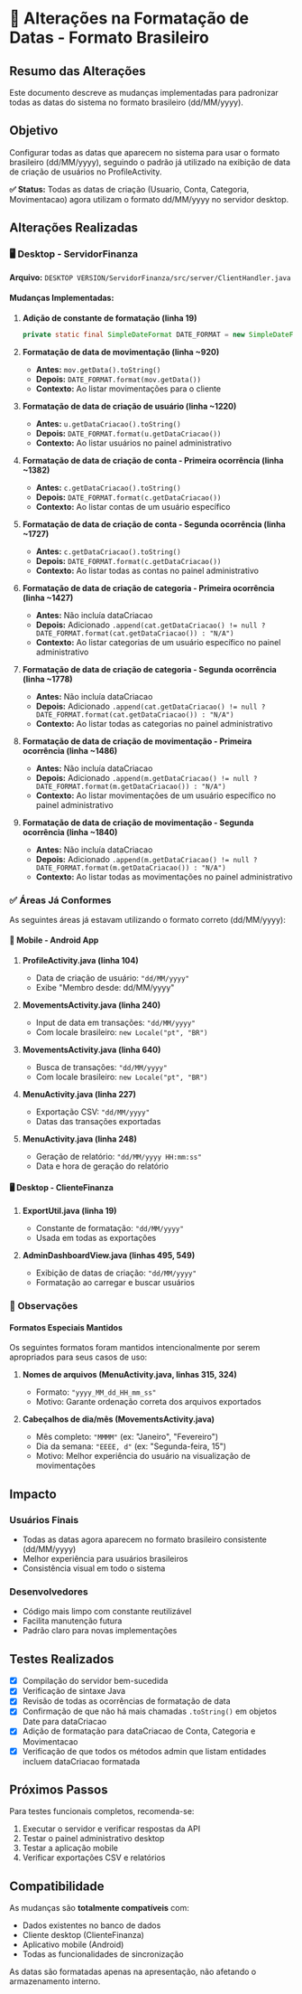 # 📅 Alterações na Formatação de Datas - Formato Brasileiro

## Resumo das Alterações

Este documento descreve as mudanças implementadas para padronizar todas as datas do sistema no formato brasileiro (dd/MM/yyyy).

## Objetivo

Configurar todas as datas que aparecem no sistema para usar o formato brasileiro (dd/MM/yyyy), seguindo o padrão já utilizado na exibição de data de criação de usuários no ProfileActivity.

**✅ Status:** Todas as datas de criação (Usuario, Conta, Categoria, Movimentacao) agora utilizam o formato dd/MM/yyyy no servidor desktop.

## Alterações Realizadas

### 🖥️ Desktop - ServidorFinanza

**Arquivo:** `DESKTOP VERSION/ServidorFinanza/src/server/ClientHandler.java`

#### Mudanças Implementadas:

1. **Adição de constante de formatação (linha 19)**
   ```java
   private static final SimpleDateFormat DATE_FORMAT = new SimpleDateFormat("dd/MM/yyyy");
   ```

2. **Formatação de data de movimentação (linha ~920)**
   - **Antes:** `mov.getData().toString()`
   - **Depois:** `DATE_FORMAT.format(mov.getData())`
   - **Contexto:** Ao listar movimentações para o cliente

3. **Formatação de data de criação de usuário (linha ~1220)**
   - **Antes:** `u.getDataCriacao().toString()`
   - **Depois:** `DATE_FORMAT.format(u.getDataCriacao())`
   - **Contexto:** Ao listar usuários no painel administrativo

4. **Formatação de data de criação de conta - Primeira ocorrência (linha ~1382)**
   - **Antes:** `c.getDataCriacao().toString()`
   - **Depois:** `DATE_FORMAT.format(c.getDataCriacao())`
   - **Contexto:** Ao listar contas de um usuário específico

5. **Formatação de data de criação de conta - Segunda ocorrência (linha ~1727)**
   - **Antes:** `c.getDataCriacao().toString()`
   - **Depois:** `DATE_FORMAT.format(c.getDataCriacao())`
   - **Contexto:** Ao listar todas as contas no painel administrativo

6. **Formatação de data de criação de categoria - Primeira ocorrência (linha ~1427)**
   - **Antes:** Não incluía dataCriacao
   - **Depois:** Adicionado `.append(cat.getDataCriacao() != null ? DATE_FORMAT.format(cat.getDataCriacao()) : "N/A")`
   - **Contexto:** Ao listar categorias de um usuário específico no painel administrativo

7. **Formatação de data de criação de categoria - Segunda ocorrência (linha ~1778)**
   - **Antes:** Não incluía dataCriacao
   - **Depois:** Adicionado `.append(cat.getDataCriacao() != null ? DATE_FORMAT.format(cat.getDataCriacao()) : "N/A")`
   - **Contexto:** Ao listar todas as categorias no painel administrativo

8. **Formatação de data de criação de movimentação - Primeira ocorrência (linha ~1486)**
   - **Antes:** Não incluía dataCriacao
   - **Depois:** Adicionado `.append(m.getDataCriacao() != null ? DATE_FORMAT.format(m.getDataCriacao()) : "N/A")`
   - **Contexto:** Ao listar movimentações de um usuário específico no painel administrativo

9. **Formatação de data de criação de movimentação - Segunda ocorrência (linha ~1840)**
   - **Antes:** Não incluía dataCriacao
   - **Depois:** Adicionado `.append(m.getDataCriacao() != null ? DATE_FORMAT.format(m.getDataCriacao()) : "N/A")`
   - **Contexto:** Ao listar todas as movimentações no painel administrativo

### ✅ Áreas Já Conformes

As seguintes áreas já estavam utilizando o formato correto (dd/MM/yyyy):

#### 📱 Mobile - Android App

1. **ProfileActivity.java (linha 104)**
   - Data de criação de usuário: `"dd/MM/yyyy"`
   - Exibe "Membro desde: dd/MM/yyyy"

2. **MovementsActivity.java (linha 240)**
   - Input de data em transações: `"dd/MM/yyyy"`
   - Com locale brasileiro: `new Locale("pt", "BR")`

3. **MovementsActivity.java (linha 640)**
   - Busca de transações: `"dd/MM/yyyy"`
   - Com locale brasileiro: `new Locale("pt", "BR")`

4. **MenuActivity.java (linha 227)**
   - Exportação CSV: `"dd/MM/yyyy"`
   - Datas das transações exportadas

5. **MenuActivity.java (linha 248)**
   - Geração de relatório: `"dd/MM/yyyy HH:mm:ss"`
   - Data e hora de geração do relatório

#### 🖥️ Desktop - ClienteFinanza

1. **ExportUtil.java (linha 19)**
   - Constante de formatação: `"dd/MM/yyyy"`
   - Usada em todas as exportações

2. **AdminDashboardView.java (linhas 495, 549)**
   - Exibição de datas de criação: `"dd/MM/yyyy"`
   - Formatação ao carregar e buscar usuários

### 📝 Observações

#### Formatos Especiais Mantidos

Os seguintes formatos foram mantidos intencionalmente por serem apropriados para seus casos de uso:

1. **Nomes de arquivos (MenuActivity.java, linhas 315, 324)**
   - Formato: `"yyyy_MM_dd_HH_mm_ss"`
   - Motivo: Garante ordenação correta dos arquivos exportados

2. **Cabeçalhos de dia/mês (MovementsActivity.java)**
   - Mês completo: `"MMMM"` (ex: "Janeiro", "Fevereiro")
   - Dia da semana: `"EEEE, d"` (ex: "Segunda-feira, 15")
   - Motivo: Melhor experiência do usuário na visualização de movimentações

## Impacto

### Usuários Finais
- Todas as datas agora aparecem no formato brasileiro consistente (dd/MM/yyyy)
- Melhor experiência para usuários brasileiros
- Consistência visual em todo o sistema

### Desenvolvedores
- Código mais limpo com constante reutilizável
- Facilita manutenção futura
- Padrão claro para novas implementações

## Testes Realizados

- [x] Compilação do servidor bem-sucedida
- [x] Verificação de sintaxe Java
- [x] Revisão de todas as ocorrências de formatação de data
- [x] Confirmação de que não há mais chamadas `.toString()` em objetos Date para dataCriacao
- [x] Adição de formatação para dataCriacao de Conta, Categoria e Movimentacao
- [x] Verificação de que todos os métodos admin que listam entidades incluem dataCriacao formatada

## Próximos Passos

Para testes funcionais completos, recomenda-se:

1. Executar o servidor e verificar respostas da API
2. Testar o painel administrativo desktop
3. Testar a aplicação mobile
4. Verificar exportações CSV e relatórios

## Compatibilidade

As mudanças são **totalmente compatíveis** com:
- Dados existentes no banco de dados
- Cliente desktop (ClienteFinanza)
- Aplicativo mobile (Android)
- Todas as funcionalidades de sincronização

As datas são formatadas apenas na apresentação, não afetando o armazenamento interno.
